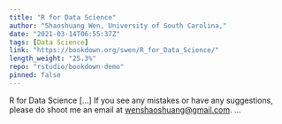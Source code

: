 ```yaml
---
title: "R for Data Science"
author: "Shaoshuang Wen, University of South Carolina,"
date: "2021-03-14T06:55:37Z"
tags: [Data Science]
link: "https://bookdown.org/swen/R_for_Data_Science/"
length_weight: "25.3%"
repo: "rstudio/bookdown-demo"
pinned: false
---
```


R for Data Science [...] If you see any mistakes or have any suggestions, please do shoot me an email at wenshaoshuang@gmail.com. ...
